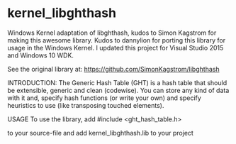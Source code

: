 # kernel_libghthash
Windows Kernel adaptation of libghthash, kudos to Simon Kagstrom for making this awesome library.
Kudos to dannylion for porting this library for usage in the Windows Kernel.
I updated this project for Visual Studio 2015 and Windows 10 WDK.

See the original library at: https://github.com/SimonKagstrom/libghthash

INTRODUCTION:
The Generic Hash Table (GHT) is a hash table that should be
extensible, generic and clean (codewise). You can store any kind of
data with it and, specify hash functions (or write your own) and
specify heuristics to use (like transposing touched elements).

USAGE
To use the library, add
  #include <ght_hash_table.h>

to your source-file and add kernel_libghthash.lib to your project
